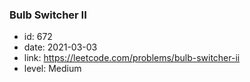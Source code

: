 ### Bulb Switcher II

* id: 672
* date: 2021-03-03
* link: https://leetcode.com/problems/bulb-switcher-ii
* level: Medium
